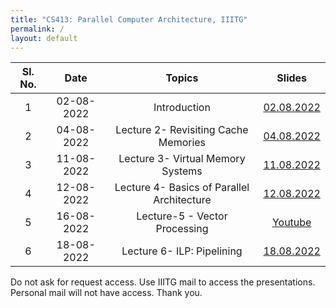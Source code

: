```yaml
---
title: "CS413: Parallel Computer Architecture, IIITG"
permalink: /
layout: default
---
```

| Sl. No. | Date    | Topics  | Slides   |
|:---:|:-----------------:|:----------------------------------------------------------------------:|:--------------------------:|
| 1   | 02-08-2022   | Introduction | [02.08.2022](https://drive.google.com/file/d/1Oi5m8VMmQGHYy3YsWFUoowDYNW6H_pk5/view?usp=sharing)|
| 2   | 04-08-2022   |Lecture 2- Revisiting Cache Memories | [04.08.2022](https://drive.google.com/file/d/1vnPqJOD8YDxfriP0XetSaRN4xE3H22c3/view?usp=sharing)|
| 3   | 11-08-2022   |Lecture 3- Virtual Memory Systems | [11.08.2022](https://drive.google.com/file/d/1a87yZSEF6tDTU7L8yKt3YCezKuYRO513/view?usp=sharing)|
| 4   | 12-08-2022   |Lecture 4- Basics of Parallel Architecture | [12.08.2022](https://drive.google.com/file/d/1nKZ9RakTTKdIpuXsGqiQ8PLMj3dXcTih/view?usp=sharing)|
| 5   | 16-08-2022   | Lecture-5 - Vector Processing       | [Youtube](https://www.youtube.com/watch?v=fP4kZ2Zx_84)|
| 6   | 18-08-2022   | Lecture 6- ILP: Pipelining     |[18.08.2022](https://drive.google.com/file/d/1vmEN9E8S1nMbRFaPvBI03Z6vWj5nmXK6/view?usp=sharing)|


Do not ask for request access. Use IIITG mail to access the presentations. Personal mail will not have access. Thank you. 

